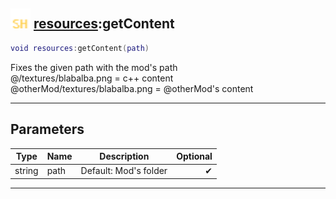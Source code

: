 ## <img src="../../.gitbook/assets/shared.png" width="32" height="32" /> [resources](../resources/README.md):getContent

```lua
void resources:getContent(path)
```

Fixes the given path with the mod's path<br>@/textures/blabalba.png = c++ content<br>@otherMod/textures/blabalba.png = @otherMod's content<br>

-----------------
## Parameters

| Type   | Name | Description | Optional |
| ------ | ---- | ----------- | -------: |
| string | path | Default: Mod's folder | ✔ |


--------